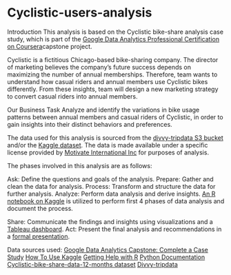 # Cyclistic-users-analysis

Introduction
This analysis is based on the Cyclistic bike-share analysis case study, which is part of the [Google Data Analytics Professional Certification on Coursera](https://www.coursera.org/)capstone project.

Cyclistic is a fictitious Chicago-based bike-sharing company. The director of marketing believes the company’s future success depends on maximizing the number of annual memberships. Therefore, team wants to understand how casual riders and annual members use Cyclistic bikes differently. From these insights, team will design a new marketing strategy to convert casual riders into annual members.

Our Business Task
Analyze and identify the variations in bike usage patterns between annual members and casual riders of Cyclistic, in order to gain insights into their distinct behaviors and preferences.

The data used for this analysis is sourced from the [divvy-tripdata S3 bucket](https://divvy-tripdata.s3.amazonaws.com/index.html) and/or the [Kaggle dataset](https://www.kaggle.com/datasets/antonukolga/cyclistic-bike-share-data-12-months). The data is made available under a specific license provided by [Motivate International Inc](https://ride.divvybikes.com/data-license-agreement) for purposes of analysis.

The phases involved in this analysis are as follows:

Ask: Define the questions and goals of the analysis.
Prepare: Gather and clean the data for analysis.
Process: Transform and structure the data for further analysis.
Analyze: Perform data analysis and derive insights.
[An R notebook on Kaggle](https://www.kaggle.com/code/antonukolga/are-users-cyclistic-different/notebook) is utilized to perform first 4 phases of data analysis and document the process.

Share: Communicate the findings and insights using visualizations and a [Tableau dashboard]().
Act: Present the final analysis and recommendations in a [formal presentation]().



Data sources used:
[Google Data Analytics Capstone: Complete a Case Study](https://www.coursera.org/learn/google-data-analytics-capstone/home/week/1)
[How To Use Kaggle](https://www.kaggle.com/docs)
[Getting Help with R](https://www.r-project.org/help.html)
[Python Documentation](https://www.python.org)
[Cyclistic-bike-share-data-12-months dataset](https://www.kaggle.com/datasets/antonukolga/cyclistic-bike-share-data-12-months)
[Divvy-tripdata](https://divvy-tripdata.s3.amazonaws.com/index.html)
